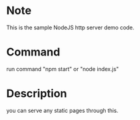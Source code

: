 # Note  
This is the sample NodeJS http server demo code.  
  
    
# Command  
run command "npm start" or "node index.js"  
  
    
# Description  
you can serve any static pages through this.
